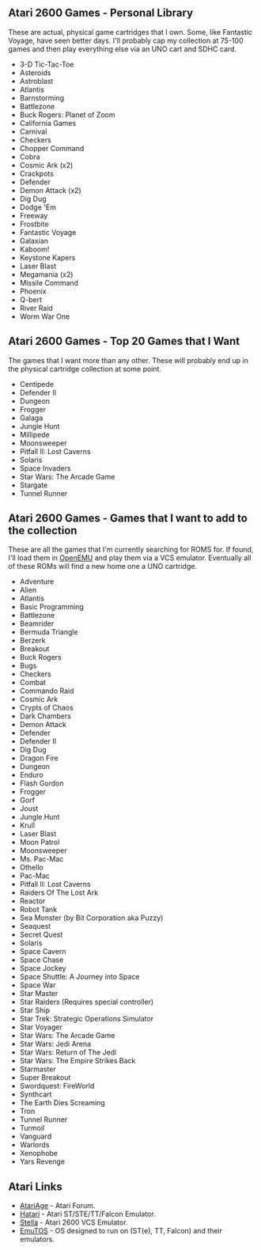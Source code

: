 ## Atari 2600 Games - Personal Library

These are actual, physical game cartridges that I own. Some, like Fantastic Voyage, have seen better days. I'll probably cap 
my collection at 75-100 games and then play everything else via an UNO cart and SDHC card.

- 3-D Tic-Tac-Toe
- Asteroids
- Astroblast
- Atlantis
- Barnstorming
- Battlezone
- Buck Rogers: Planet of Zoom
- California Games
- Carnival
- Checkers
- Chopper Command
- Cobra
- Cosmic Ark (x2)
- Crackpots
- Defender
- Demon Attack (x2)
- Dig Dug
- Dodge 'Em
- Freeway
- Frostbite
- Fantastic Voyage
- Galaxian
- Kaboom!
- Keystone Kapers
- Laser Blast
- Megamania (x2)
- Missile Command
- Phoenix
- Q-bert
- River Raid
- Worm War One

## Atari 2600 Games - Top 20 Games that I Want

The games that I want more than any other. These will probably end up in the physical cartridge collection at some point.

- Centipede 
- Defender II
- Dungeon
- Frogger
- Galaga
- Jungle Hunt
- Millipede
- Moonsweeper
- Pitfall II: Lost Caverns
- Solaris
- Space Invaders
- Star Wars: The Arcade Game
- Stargate
- Tunnel Runner

## Atari 2600 Games - Games that I want to add to the collection

These are all the games that I'm currently searching for ROMS for. If found, I'll load them in [OpenEMU](http://openemu.org/) 
and play them via a VCS emulator. Eventually all of these ROMs will find a new home one a UNO cartridge.

- Adventure
- Alien
- Atlantis
- Basic Programming
- Battlezone
- Beamrider
- Bermuda Triangle
- Berzerk
- Breakout
- Buck Rogers
- Bugs
- Checkers
- Combat
- Commando Raid
- Cosmic Ark
- Crypts of Chaos
- Dark Chambers
- Demon Attack
- Defender
- Defender II
- Dig Dug
- Dragon Fire
- Dungeon
- Enduro
- Flash Gordon
- Frogger
- Gorf
- Joust
- Jungle Hunt
- Krull
- Laser Blast
- Moon Patrol
- Moonsweeper
- Ms. Pac-Mac
- Othello
- Pac-Mac
- Pitfall II: Lost Caverns
- Raiders Of The Lost Ark
- Reactor
- Robot Tank
- Sea Monster (by Bit Corporation aka Puzzy)
- Seaquest
- Secret Quest
- Solaris
- Space Cavern
- Space Chase
- Space Jockey
- Space Shuttle: A Journey into Space
- Space War
- Star Master
- Star Raiders (Requires special controller)
- Star Ship
- Star Trek: Strategic Operations Simulator
- Star Voyager
- Star Wars: The Arcade Game
- Star Wars: Jedi Arena
- Star Wars: Return of The Jedi
- Star Wars: The Empire Strikes Back
- Starmaster
- Super Breakout
- Swordquest: FireWorld
- Synthcart
- The Earth Dies Screaming
- Tron
- Tunnel Runner
- Turmoil
- Vanguard
- Warlords
- Xenophobe
- Yars Revenge

## Atari Links

- [AtariAge](https://atariage.com/forums/) - Atari Forum.
- [Hatari](http://hatari.tuxfamily.org/) - Atari ST/STE/TT/Falcon Emulator.
- [Stella](https://stella-emu.github.io/) - Atari 2600 VCS Emulator.
- [EmuTOS](https://emutos.sourceforge.io/en/index.html) - OS designed to run on (ST(e), TT, Falcon) and their emulators.
